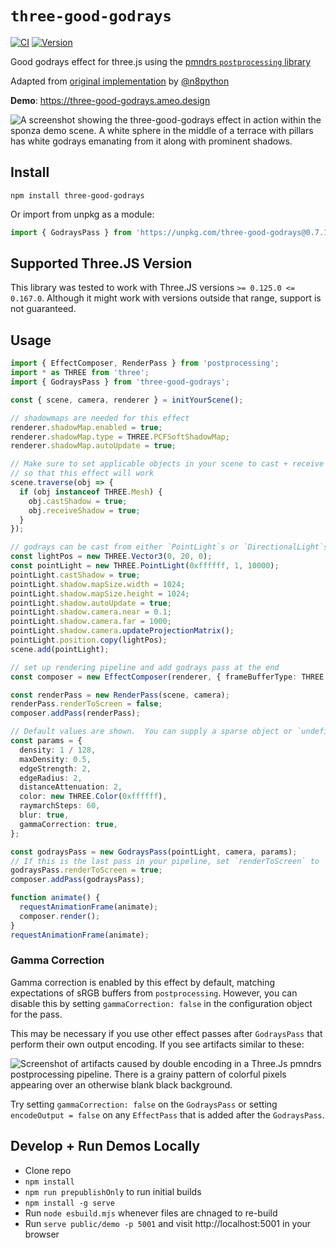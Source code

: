 # `three-good-godrays`

[![CI](https://github.com/ameobea/three-good-godrays/actions/workflows/cd.yml/badge.svg)](https://github.com/ameobea/three-good-godrays/actions/workflows/ci.yml)
[![Version](https://badgen.net/npm/v/three-good-godrays?color=green)](https://www.npmjs.com/package/three-good-godrays)

Good godrays effect for three.js using the [pmndrs `postprocessing` library](https://github.com/pmndrs/postprocessing)

Adapted from [original implementation](https://github.com/n8python/goodGodRays) by [@n8python](https://github.com/n8python)

**Demo**: <https://three-good-godrays.ameo.design>

![A screenshot showing the three-good-godrays effect in action within the sponza demo scene. A white sphere in the middle of a terrace with pillars has white godrays emanating from it along with prominent shadows.](https://ameo.link/u/al8.jpg)

## Install

`npm install three-good-godrays`

Or import from unpkg as a module:

```ts
import { GodraysPass } from 'https://unpkg.com/three-good-godrays@0.7.1/build/three-good-godrays.esm.js';
```

## Supported Three.JS Version

This library was tested to work with Three.JS versions `>= 0.125.0 <= 0.167.0`.  Although it might work with versions outside that range, support is not guaranteed.

## Usage

```ts
import { EffectComposer, RenderPass } from 'postprocessing';
import * as THREE from 'three';
import { GodraysPass } from 'three-good-godrays';

const { scene, camera, renderer } = initYourScene();

// shadowmaps are needed for this effect
renderer.shadowMap.enabled = true;
renderer.shadowMap.type = THREE.PCFSoftShadowMap;
renderer.shadowMap.autoUpdate = true;

// Make sure to set applicable objects in your scene to cast + receive shadows
// so that this effect will work
scene.traverse(obj => {
  if (obj instanceof THREE.Mesh) {
    obj.castShadow = true;
    obj.receiveShadow = true;
  }
});

// godrays can be cast from either `PointLight`s or `DirectionalLight`s
const lightPos = new THREE.Vector3(0, 20, 0);
const pointLight = new THREE.PointLight(0xffffff, 1, 10000);
pointLight.castShadow = true;
pointLight.shadow.mapSize.width = 1024;
pointLight.shadow.mapSize.height = 1024;
pointLight.shadow.autoUpdate = true;
pointLight.shadow.camera.near = 0.1;
pointLight.shadow.camera.far = 1000;
pointLight.shadow.camera.updateProjectionMatrix();
pointLight.position.copy(lightPos);
scene.add(pointLight);

// set up rendering pipeline and add godrays pass at the end
const composer = new EffectComposer(renderer, { frameBufferType: THREE.HalfFloatType });

const renderPass = new RenderPass(scene, camera);
renderPass.renderToScreen = false;
composer.addPass(renderPass);

// Default values are shown.  You can supply a sparse object or `undefined`.
const params = {
  density: 1 / 128,
  maxDensity: 0.5,
  edgeStrength: 2,
  edgeRadius: 2,
  distanceAttenuation: 2,
  color: new THREE.Color(0xffffff),
  raymarchSteps: 60,
  blur: true,
  gammaCorrection: true,
};

const godraysPass = new GodraysPass(pointLight, camera, params);
// If this is the last pass in your pipeline, set `renderToScreen` to `true`
godraysPass.renderToScreen = true;
composer.addPass(godraysPass);

function animate() {
  requestAnimationFrame(animate);
  composer.render();
}
requestAnimationFrame(animate);
```

### Gamma Correction

Gamma correction is enabled by this effect by default, matching expectations of sRGB buffers from `postprocessing`. However, you can disable this by setting `gammaCorrection: false` in the configuration object for the pass.

This may be necessary if you use other effect passes after `GodraysPass` that perform their own output encoding. If you see artifacts similar to these:

![Screenshot of artifacts caused by double encoding in a Three.Js pmndrs postprocessing pipeline.  There is a grainy pattern of colorful pixels appearing over an otherwise blank black background.](https://i.ameo.link/bto.png)

Try setting `gammaCorrection: false` on the `GodraysPass` or setting `encodeOutput = false` on any `EffectPass` that is added after the `GodraysPass`.

## Develop + Run Demos Locally

- Clone repo
- `npm install`
- `npm run prepublishOnly` to run initial builds
- `npm install -g serve`
- Run `node esbuild.mjs` whenever files are chnaged to re-build
- Run `serve public/demo -p 5001` and visit http://localhost:5001 in your browser
